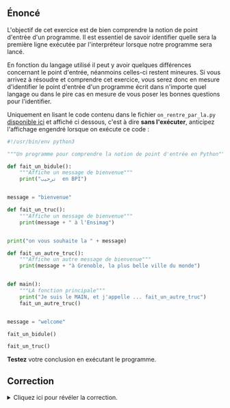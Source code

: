 ## Énoncé

L'objectif de cet exercice est de bien comprendre la notion de point d'entrée d'un programme.
Il est essentiel de savoir identifier quelle sera la première ligne exécutée par l'interpréteur lorsque notre programme sera lancé.

En fonction du langage utilisé il peut y avoir quelques différences concernant le point d'entrée, néanmoins celles-ci restent mineures.
Si vous arrivez à résoudre et comprendre cet exercice, vous serez donc en mesure d'identifier le point d'entrée d'un programme écrit dans n'importe quel langage ou dans le pire cas en mesure de vous poser les bonnes questions pour l'identifier.

Uniquement en lisant le code contenu dans le fichier `on_rentre_par_la.py` [disponible ici](on_rentre_par_la.py) et affiché ci dessous, c'est à dire **sans l'exécuter**, anticipez l'affichage engendré lorsque on exécute ce code :

```python
#!/usr/bin/env python3

"""Un programme pour comprendre la notion de point d'entrée en Python"""

def fait_un_bidule():
    """Affiche un message de bienvenue"""
    print("ترحيب  en BPI")


message = "bienvenue"

def fait_un_truc():
    """Affiche un message de bienvenue"""
    print(message + " à l'Ensimag")


print("on vous souhaite la " + message)

def fait_un_autre_truc():
    """Affiche un autre message de bienvenue"""
    print(message + "à Grenoble, la plus belle ville du monde")


def main():
    """LA fonction principale"""
    print("Je suis le MAIN, et j'appelle ... fait_un_autre_truc")
    fait_un_autre_truc()


message = "welcome"

fait_un_bidule()

fait_un_truc()
```

**Testez** votre conclusion en exécutant le programme.

## Correction
<details markdown="1">
<summary>Cliquez ici pour révéler la correction.</summary>
Voici une version commentée de `on_rentre_par_la.py` :
```python
#!/usr/bin/env python3

"""Un programme pour comprendre la notion de point d'entrée en Python"""

# En Python, l'interpréteur commence par lire la première ligne, en ignorant
# les commentaires. Il va donc commencer par lire la ligne "def fait_un_bidule():"
# ci dessous. Comme cette ligne est une définition, le code n'est pas exécuté
# à ce moment là mais simplement "lu".
def fait_un_bidule():
    """Affiche un message de bienvenue"""
    print("ترحيب  en BPI")


# La première ligne vraiment exécutée est donc la ligne suivante qui
# crée la variable globale message
message = "bienvenue"

# Ici nous avons encore une définition donc rien à exécuter.
def fait_un_truc():
    """Affiche un message de bienvenue"""
    print(message + " à l'Ensimag")


# Ensuite, l'interpréteur appelle la fonction print. Le message
# associé va donc être affiché sur la sortie standard.
print("on vous souhaite la " + message)

# Ici nous avons encore une définition donc rien à exécuter.
def fait_un_autre_truc():
    """Affiche un autre message de bienvenue"""
    print(message + "à Grenoble, la plus belle ville du monde")


# Ici nous avons encore une définition donc rien à exécuter. Le fait que
# la fonction s'appelle main ne change rien. Cette fonction est donc une
# fonction comme les autres. A la différence de langages comme le C, où
# le point d'entrée du programme est identifié par une fonction s'appelant
# toujours main, en Python le point d'entrée est toujours la première ligne
# du fichier, quelle qu'elle soit.
def main():
    """LA fonction principale"""
    print("Je suis le MAIN, et j'appelle ... fait_un_autre_truc")
    fait_un_autre_truc()


# Ensuite l'interpréteur affecte une nouvelle valeur à la variable message
message = "welcome"

# L'interpréteur rencontre un appel de fonction, il va donc sauter à la
# première ligne de celle-ci, exécuter les lignes de cette fonction
# jusqu'à l'instruction return, puis se déplacer dans le code "juste après"
# l'appel de fonction. Une fonction ne disposant pas d'instruction return
# se comporte comme la même fonction à laquelle on ajoute en dernière ligne :
# return None
fait_un_bidule()
# On se trouve ici "juste après" l'appel fait_un_bidule()
# La dernière instruction à avoir été exécutée était le retour de fonction (ici,
# return None ajouté implicitement puisque la fonction ne retourne rien).

# Enfin, l'interpréteur rencontre un deuxième appel de fonction, qui est exécuté
# selon le même mécanisme que l'appel de fonction précédent.
fait_un_truc()
```
</details>
